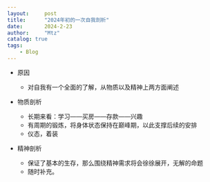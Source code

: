 ```yaml
---
layout:     post
title:      "2024年初的一次自我剖析"
date:       2024-2-23
author:     "Mtz"
catalog: true
tags:
    - Blog
---
```


* 原因

  * 对自我有一个全面的了解，从物质以及精神上两方面阐述

* 物质剖析

  * 长期来看：学习——买房——存款——兴趣
  * 有周期的锻炼，将身体状态保持在巅峰期，以此支撑后续的安排
  * 仪态，着装

* 精神剖析

  * 保证了基本的生存，那么围绕精神需求将会徐徐展开，无解的命题
  * 随时补充。

  

  

  









